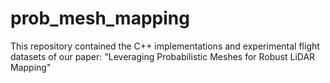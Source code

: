 # prob_mesh_mapping
This repository contained the C++ implementations and experimental flight datasets of our paper: "Leveraging Probabilistic Meshes for Robust LiDAR Mapping"
